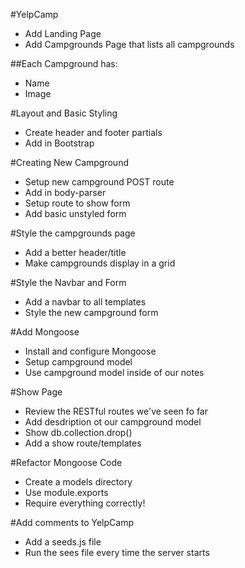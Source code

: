 #YelpCamp

* Add Landing Page
* Add Campgrounds Page that lists all campgrounds

##Each Campground has:

* Name
* Image


#Layout and Basic Styling
* Create header and footer partials
* Add in Bootstrap


#Creating New Campground
* Setup new campground POST route
* Add in body-parser
* Setup route to show form
* Add basic unstyled form

#Style the campgrounds page
* Add a better header/title
* Make campgrounds display in a grid

#Style the Navbar and Form
* Add a navbar to all templates
* Style the new campground form

#Add Mongoose
* Install and configure Mongoose
* Setup campground model
* Use campground model inside of our notes

#Show Page
* Review the RESTful routes we've seen fo far
* Add desdription ot our campground model
* Show db.collection.drop()
* Add a show route/templates


#Refactor Mongoose Code 
* Create a models directory
* Use module.exports
* Require everything correctly!

#Add comments to YelpCamp
* Add a seeds.js file
* Run the sees file every time the server starts

